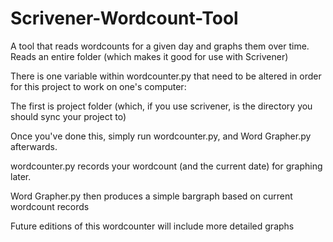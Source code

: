 # Scrivener-Wordcount-Tool
A tool that reads wordcounts for a given day and graphs them over time. Reads an entire folder (which makes it good for use with Scrivener)

There is one variable within wordcounter.py that need to be altered in order for this project to work on one's computer:

The first is project folder (which, if you use scrivener, is the directory you should sync your project to)

Once you've done this, simply run wordcounter.py, and Word Grapher.py afterwards.

wordcounter.py records your wordcount (and the current date) for graphing later.

Word Grapher.py then produces a simple bargraph based on current wordcount records

Future editions of this wordcounter will include more detailed graphs
